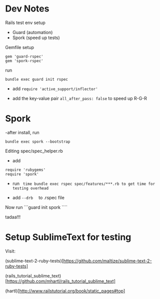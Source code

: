 Dev Notes
==


Rails test env setup

- Guard (automation)
- Spork (speed up tests)

Gemfile setup

```
gem 'guard-rspec'
gem 'spork-rspec'

```

run

``` bundle exec guard init rspec ```

- add  ```require 'active_support/inflector' ```

- add the key-value pair ``` all_after_pass: false ```
to speed up R-G-R

Spork
==

-after install, run

```bundle exec spork --bootstrap```


Editing spec/spec_helper.rb
- add

```
require 'rubygems'
require 'spork'
```

- run
``` time bundle exec rspec spec/features/***.rb to get time for testing overhead```

- add ``` --drb   ``` to .rspec file


Now run ```guard init spork ````

tadaa!!!


Setup SublimeText for testing
==
Visit:

(sublime-text-2-ruby-tests)[https://github.com/maltize/sublime-text-2-ruby-tests]

(rails_tutorial_sublime_text)[https://github.com/mhartl/rails_tutorial_sublime_text]

(hartl)[http://www.railstutorial.org/book/static_pages#top]


